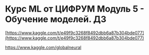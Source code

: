 # Курс ML от ЦИФРУМ Модуль 5 - Обучение моделей. ДЗ
[https://www.kaggle.com/t/e49f9c3268f8492dbb6a87b304bde077](https://www.kaggle.com/t/e49f9c3268f8492dbb6a87b304bde077)

https://www.kaggle.com/globalneural

